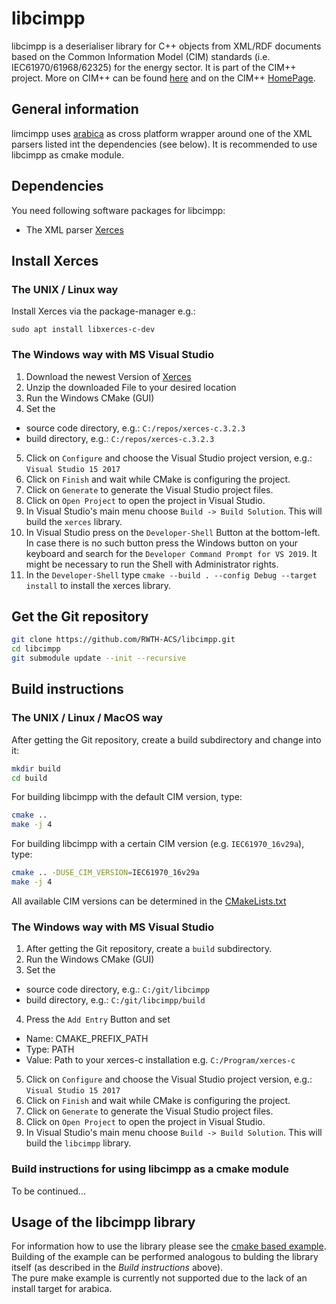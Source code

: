 libcimpp
========
libcimpp is a deserialiser library for C++ objects from XML/RDF documents based on the Common Information Model (CIM) standards (i.e. IEC61970/61968/62325) for the energy sector.
It is part of the CIM++ project. More on CIM++ can be found [here](http://rdcu.be/vOop) and on the CIM++ [HomePage](http://fein-aachen.org/projects/cimpp).

## General information
limcimpp uses [arabica](http://www.jezuk.co.uk/cgi-bin/view/arabica) as cross platform wrapper around one of the XML parsers listed int the dependencies (see below).
It is recommended to use libcimpp as cmake module.

## Dependencies
You need following software packages for libcimpp:
+ The XML parser [Xerces](http://xerces.apache.org/xerces-c/)

## Install Xerces
### The UNIX / Linux way
Install Xerces via the package-manager e.g.:
```
sudo apt install libxerces-c-dev
```
### The Windows way with MS Visual Studio
1. Download the newest Version of [Xerces](https://xerces.apache.org/xerces-c/download.cgi)
2. Unzip the downloaded File to your desired location
3. Run the Windows CMake (GUI)
4. Set the
* source code directory, e.g.: `C:/repos/xerces-c.3.2.3`
* build directory, e.g.: `C:/repos/xerces-c.3.2.3`
5. Click on `Configure` and choose the Visual Studio project version, e.g.: `Visual Studio 15 2017`
6. Click on `Finish` and wait while CMake is configuring the project.
7. Click on `Generate` to generate the Visual Studio project files.
8. Click on `Open Project` to open the project in Visual Studio.
9. In Visual Studio's main menu choose `Build -> Build Solution`. This will build the `xerces` library.
10. In Visual Studio press on the `Developer-Shell` Button at the bottom-left.
 In case there is no such button press the Windows button on your keyboard and search for the `Developer Command Prompt for VS 2019`.
 It might be necessary to run the Shell with Administrator rights.
11. In the `Developer-Shell` type `cmake --build . --config Debug --target install` to install the xerces library.



## Get the Git repository
```bash
git clone https://github.com/RWTH-ACS/libcimpp.git
cd libcimpp
git submodule update --init --recursive
```

## Build instructions
### The UNIX / Linux / MacOS way
After getting the Git repository, create a build subdirectory and change into it:
```bash
mkdir build
cd build
```

For building libcimpp with the default CIM version, type:
```bash
cmake ..
make -j 4
```

For building libcimpp with a certain CIM version (e.g. `IEC61970_16v29a`), type:
```bash
cmake .. -DUSE_CIM_VERSION=IEC61970_16v29a
make -j 4
```
All available CIM versions can be determined in the [CMakeLists.txt](CMakeLists.txt)

### The Windows way with MS Visual Studio
1. After getting the Git repository, create a `build` subdirectory.
2. Run the Windows CMake (GUI)
3. Set the
* source code directory, e.g.: `C:/git/libcimpp`
* build directory, e.g.: `C:/git/libcimpp/build`
4. Press the `Add Entry` Button and set
* Name: CMAKE_PREFIX_PATH
* Type: PATH
* Value: Path to your xerces-c installation e.g. `C:/Program/xerces-c`
5. Click on `Configure` and choose the Visual Studio project version, e.g.: `Visual Studio 15 2017`
6. Click on `Finish` and wait while CMake is configuring the project.
7. Click on `Generate` to generate the Visual Studio project files.
8. Click on `Open Project` to open the project in Visual Studio.
9. In Visual Studio's main menu choose `Build -> Build Solution`. This will build the `libcimpp` library.

### Build instructions for using libcimpp as a cmake module
To be continued...


## Usage of the libcimpp library
For information how to use the library please see the [cmake based example](https://git.rwth-aachen.de/acs/core/cim/cimpp/libcimpp/tree/master/examples/cmake).
Building of the example can be performed analogous to bulding the library itself (as described in the *Build instructions* above).<br>
The pure make example is currently not supported due to the lack of an install target for arabica.
